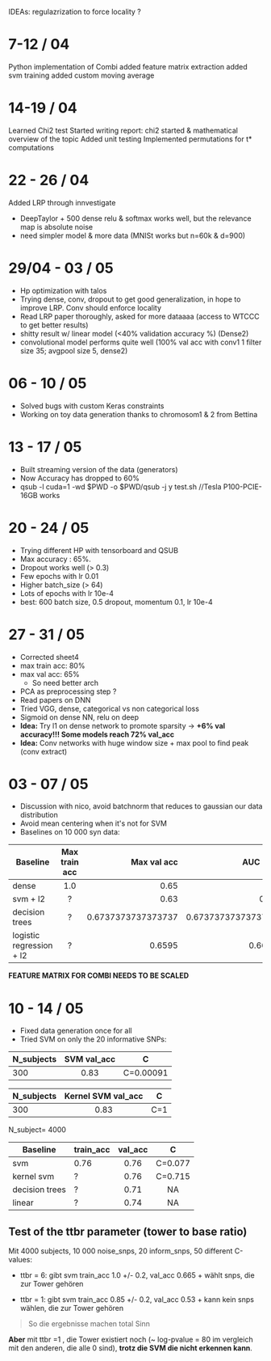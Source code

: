 IDEAs:  regulazrization to force locality ?


# 7-12 / 04

Python implementation of Combi
added feature matrix extraction
added svm training
added custom moving average

# 14-19 / 04

Learned Chi2 test
Started writing report: chi2 started & mathematical overview of the topic
Added unit testing
Implemented permutations for t* computations

# 22 - 26 / 04

Added LRP through innvestigate
- DeepTaylor + 500 dense relu & softmax works well, but the relevance map is absolute noise
- need simpler model & more data (MNISt works but n=60k & d=900)

# 29/04 - 03 / 05

- Hp optimization with talos
- Trying dense, conv, dropout to get good generalization, in hope to improve LRP. Conv should enforce locality
- Read LRP paper thoroughly, asked for more dataaaa (access to WTCCC to get better results)
- shitty result w/ linear model (<40% validation accuracy %) (Dense2)
- convolutional model performs quite well (100% val acc with conv1 1 filter size 35; avgpool size 5, dense2)

# 06 - 10 / 05

- Solved bugs with custom Keras constraints
- Working on toy data generation thanks to chromosom1 & 2 from Bettina

# 13 - 17 / 05

- Built streaming version of the data (generators)
- Now Accuracy has dropped to 60%
- qsub -l cuda=1 -wd $PWD -o $PWD/qsub -j y test.sh   //Tesla P100-PCIE-16GB works

# 20 - 24 / 05

- Trying different HP with tensorboard and QSUB
- Max accuracy : 65%. 
- Dropout works well (> 0.3)
- Few epochs with lr 0.01
- Higher batch_size (> 64)
- Lots of epochs with lr 10e-4
- best: 600 batch size, 0.5 dropout, momentum 0.1, lr 10e-4

# 27 - 31 / 05

- Corrected sheet4
- max train acc: 80%
- max val acc: 65%
    -   So need better arch
- PCA as preprocessing step ?
- Read papers on DNN 
- Tried VGG, dense, categorical vs non categorical loss
- Sigmoid on dense NN, relu on deep
- **Idea:** Try l1 on dense network to promote sparsity -> **+6% val accuracy!!! Some models reach 72% val_acc**
- **Idea:** Conv networks with huge window size + max pool to find peak (conv extract)

# 03 - 07 /  05

- Discussion with nico, avoid batchnorm that reduces to gaussian our data distribution
- Avoid mean centering when it's not for SVM
- Baselines on 10 000 syn data:  

| Baseline      | Max train acc | Max val acc           | AUC Roc         |
| ------------- |:-------------:| -----:                |-----:         |
| dense         | 1.0           | 0.65                  |
| svm + l2      | ?             |   0.63                |   0.67 |  Not implemented |
| decision trees | ?            |   0.6737373737373737  |   0.6737373737373737 |
| logistic regression + l2| ?   |     0.6595            |   0.6629 |
  
  **FEATURE MATRIX FOR COMBI NEEDS TO BE SCALED**

# 10 - 14 /  05

- Fixed data generation once for all
- Tried SVM on only the 20 informative SNPs:

| N_subjects    | SVM val_acc       | C                     |
| ------------- |:-------------:    |:--:                   |
| 300           | 0.83              |C=0.00091              |

| N_subjects    | Kernel SVM val_acc        | C             |
| ------------- |:-------------:            |:--:           |
| 300           | 0.83                      |C=1            |

N_subject= 4000

| Baseline    |   train_acc | val_acc        | C             |
| ------------- |---------- |:-------------:            |:--:           |
| svm          | 0.76 |0.76                    |C=0.077        |
| kernel svm      |?   | 0.76                    |C=0.715        |
| decision trees  |?        | 0.71                   | NA      |
| linear          |?| 0.74                   |NA        |

## Test of the ttbr parameter (tower to base ratio)
Mit 4000 subjects, 10 000 noise_snps, 20 inform_snps, 50 different C-values:

- ttbr = 6:    gibt    svm train_acc 1.0 +/- 0.2, val_acc 0.665  + wählt snps, die zur Tower gehören  

- ttbr = 1:    gibt    svm train_acc 0.85 +/- 0.2, val_acc 0.53 + kann kein snps wählen, die zur Tower gehören

>So die ergebnisse machen total Sinn   

**Aber** mit ttbr =1 , die Tower existiert noch (~ log-pvalue = 80 im vergleich mit den anderen, die alle 0 sind), **trotz die SVM die nicht erkennen kann**.
